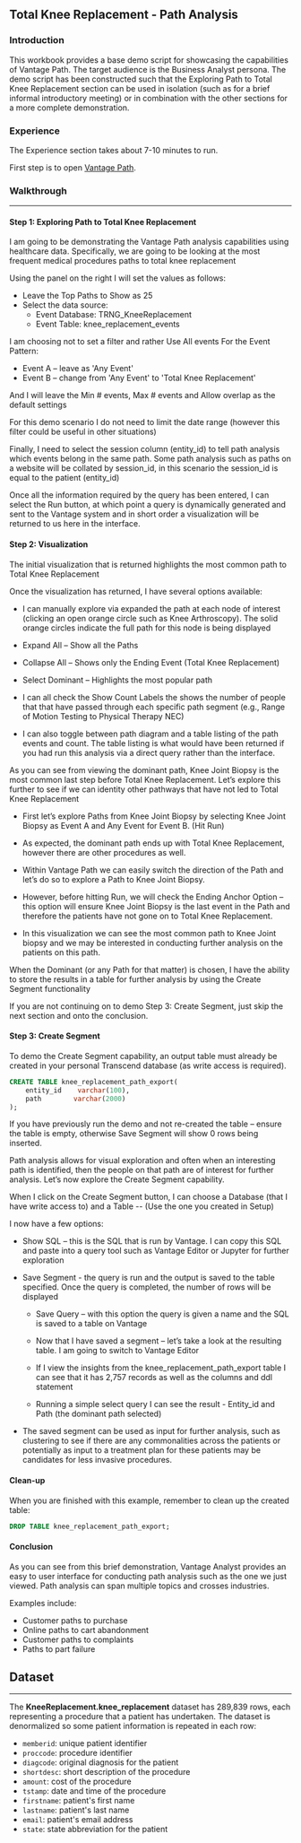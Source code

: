 ## Total Knee Replacement - Path Analysis


### Introduction

This workbook provides a base demo script for showcasing the capabilities of Vantage Path. The target audience is the Business Analyst persona.
The demo script has been constructed such that the Exploring Path to Total Knee Replacement section can be used in isolation (such as for a brief informal introductory meeting) or in combination with the other sections for a more complete demonstration. 

### Experience

The Experience section takes about 7-10 minutes to run.

First step is to open <a href="/path-analyzer">Vantage Path</a>.

### Walkthrough
***

#### Step 1: Exploring Path to Total Knee Replacement

I am going to be demonstrating the Vantage Path analysis capabilities using healthcare data.  Specifically, we are going to be looking at the most frequent medical procedures paths to total knee replacement

Using the panel on the right I will set the values as follows:
- Leave the Top Paths to Show as 25
- Select the data source: 
    - Event Database: TRNG_KneeReplacement
    - Event Table: knee_replacement_events


I am choosing not to set a filter and rather Use All events 
For the Event Pattern:
- Event A – leave as 'Any Event'
- Event B – change from 'Any Event' to 'Total Knee Replacement'
    
And I will leave the Min # events, Max # events and Allow overlap as the default settings

For this demo scenario I do not need to limit the date range (however this filter could be useful in other situations)

Finally, I need to select the session column (entity_id) to tell path analysis which events belong in the same path.  Some path analysis such as paths on a website will be collated by session_id, in this scenario the session_id is equal to the patient (entity_id)

Once all the information required by the query has been entered, I can select the Run button, at which point a query is dynamically generated and sent to the Vantage system and in short order a visualization will be returned to us here in the interface.

#### Step 2: Visualization

The initial visualization that is returned highlights the most common path to Total Knee Replacement

Once the visualization has returned, I have several options available:
- I can manually explore via expanded the path at each node of interest (clicking an open orange circle such as Knee Arthroscopy).  The solid orange circles indicate the full path for this node is being displayed 
- Expand All – Show all the Paths
- Collapse All – Shows only the Ending Event (Total Knee Replacement)
- Select Dominant – Highlights the most popular path

- I can all check the Show Count Labels the shows the number of people that that have passed through each specific path segment (e.g., Range of Motion Testing to Physical Therapy NEC)

- I can also toggle between path diagram and a table listing of the path events and count.  The table listing is what would have been returned if you had run this analysis via a direct query rather than the interface.

As you can see from viewing the dominant path, Knee Joint Biopsy is the most common last step before Total Knee Replacement.   Let’s explore this further to see if we can identity other pathways that have not led to Total Knee Replacement
- First let’s explore Paths from Knee Joint Biopsy by selecting Knee Joint Biopsy as Event A and Any Event for Event B.   (Hit Run)
- As expected, the dominant path ends up with Total Knee Replacement, however there are other procedures as well.

- Within Vantage Path we can easily switch the direction of the Path and let’s do so to explore a Path to Knee Joint Biopsy.  
- However, before hitting Run, we will check the Ending Anchor Option – this option will ensure Knee Joint Biopsy is the last event in the Path and therefore the patients have not gone on to Total Knee Replacement.
- In this visualization we can see the most common path to Knee Joint biopsy and we may be interested in conducting further analysis on the patients on this path.

When the Dominant (or any Path for that matter) is chosen, I have the ability to store the results in a table for further analysis by using the Create Segment functionality

If you are not continuing on to demo Step 3: Create Segment, just skip the next section and onto the conclusion.

#### Step 3: Create Segment

To demo the Create Segment capability, an output table must already be created in your personal Transcend database (as write access is required). 

```sql
CREATE TABLE knee_replacement_path_export(
    entity_id    varchar(100),
    path        varchar(2000)
);
```

If you have previously run the demo and not re-created the table – ensure the table is empty, otherwise Save Segment will show 0 rows being inserted.
    
Path analysis allows for visual exploration and often when an interesting path is identified, then the people on that path are of interest for further analysis.  Let’s now explore the Create Segment capability.

When I click on the Create Segment button, I can choose a Database (that I have write access to) and a Table  --  (Use the one you created in Setup)

I now have a few options:
- Show SQL – this is the SQL that is run by Vantage. I can copy this SQL and paste into a query tool such as Vantage Editor or Jupyter for further exploration
- Save Segment -  the query is run and the output is saved to the table specified.   Once the query is completed, the number of rows will be displayed

    - Save Query –  with this option the query is given a name and the SQL is saved to a table on Vantage

    - Now that I have saved a segment – let’s take a look at the resulting table.   I am going to switch to Vantage Editor
    - If I view the insights from the knee_replacement_path_export table I can see that it has 2,757 records as well as the columns and ddl statement
    - Running a simple select query I can see the result - Entity_id and Path (the dominant path selected)

- The saved segment can be used as input for further analysis, such as clustering to see if there are any commonalities across the patients or potentially as input to a treatment plan for these patients may be candidates for less invasive procedures.


#### Clean-up

When you are finished with this example, remember to clean up the created table:


```sql
DROP TABLE knee_replacement_path_export;
```

#### Conclusion

As you can see from this brief demonstration, Vantage Analyst provides an easy to user interface for conducting path analysis such as the one we just viewed.   Path analysis can span multiple topics and crosses industries. 

Examples include:
- Customer paths to purchase
- Online paths to cart abandonment
- Customer paths to complaints
- Paths to part failure

## Dataset
***

The <b>KneeReplacement.knee_replacement</b> dataset has 289,839 rows, each representing a procedure that a patient has undertaken. The dataset is denormalized so some patient information is repeated in each row:

- `memberid`: unique patient identifier
- `proccode`: procedure identifier
- `diagcode`: original diagnosis for the patient
- `shortdesc`: short description of the procedure
- `amount`: cost of the procedure
- `tstamp`: date and time of the procedure
- `firstname`: patient's first name
- `lastname`: patient's last name
- `email`: patient's email address
- `state`: state abbreviation for the patient


